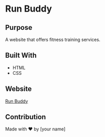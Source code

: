 # Run Buddy

## Purpose
A website that offers fitness training services.

## Built With
* HTML
* CSS

## Website
[Run Buddy](https://maxamedncx.github.io/Run-Buddy-Module-1/)

## Contribution
Made with ❤️ by [your name]
